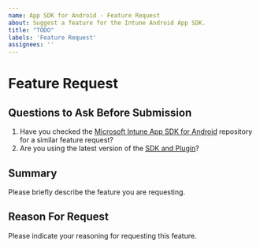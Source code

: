 ```yaml
---
name: App SDK for Android - Feature Request
about: Suggest a feature for the Intune Android App SDK.
title: "TODO"
labels: 'Feature Request'
assignees: ''
---
```


# Feature Request

## Questions to Ask Before Submission

1. Have you checked the [Microsoft Intune App SDK for Android](https://github.com/msintuneappsdk/ms-intune-app-sdk-android) repository for a similar feature request?
2. Are you using the latest version of the [SDK and Plugin](https://github.com/msintuneappsdk/ms-intune-app-sdk-android/releases)?

## Summary

Please briefly describe the feature you are requesting.

## Reason For Request

Please indicate your reasoning for requesting this feature.
